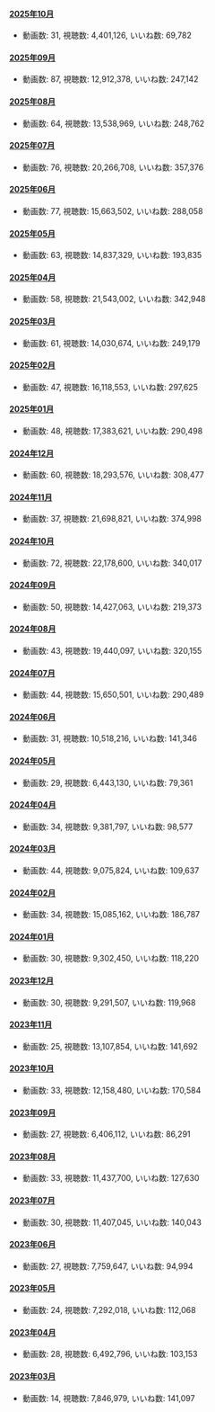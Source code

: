 #### [2025年10月](videos/202510 "wikilink")

-   動画数: 31, 視聴数: 4,401,126, いいね数: 69,782

#### [2025年09月](videos/202509 "wikilink")

-   動画数: 87, 視聴数: 12,912,378, いいね数: 247,142

#### [2025年08月](videos/202508 "wikilink")

-   動画数: 64, 視聴数: 13,538,969, いいね数: 248,762

#### [2025年07月](videos/202507 "wikilink")

-   動画数: 76, 視聴数: 20,266,708, いいね数: 357,376

#### [2025年06月](videos/202506 "wikilink")

-   動画数: 77, 視聴数: 15,663,502, いいね数: 288,058

#### [2025年05月](videos/202505 "wikilink")

-   動画数: 63, 視聴数: 14,837,329, いいね数: 193,835

#### [2025年04月](videos/202504 "wikilink")

-   動画数: 58, 視聴数: 21,543,002, いいね数: 342,948

#### [2025年03月](videos/202503 "wikilink")

-   動画数: 61, 視聴数: 14,030,674, いいね数: 249,179

#### [2025年02月](videos/202502 "wikilink")

-   動画数: 47, 視聴数: 16,118,553, いいね数: 297,625

#### [2025年01月](videos/202501 "wikilink")

-   動画数: 48, 視聴数: 17,383,621, いいね数: 290,498

#### [2024年12月](videos/202412 "wikilink")

-   動画数: 60, 視聴数: 18,293,576, いいね数: 308,477

#### [2024年11月](videos/202411 "wikilink")

-   動画数: 37, 視聴数: 21,698,821, いいね数: 374,998

#### [2024年10月](videos/202410 "wikilink")

-   動画数: 72, 視聴数: 22,178,600, いいね数: 340,017

#### [2024年09月](videos/202409 "wikilink")

-   動画数: 50, 視聴数: 14,427,063, いいね数: 219,373

#### [2024年08月](videos/202408 "wikilink")

-   動画数: 43, 視聴数: 19,440,097, いいね数: 320,155

#### [2024年07月](videos/202407 "wikilink")

-   動画数: 44, 視聴数: 15,650,501, いいね数: 290,489

#### [2024年06月](videos/202406 "wikilink")

-   動画数: 31, 視聴数: 10,518,216, いいね数: 141,346

#### [2024年05月](videos/202405 "wikilink")

-   動画数: 29, 視聴数: 6,443,130, いいね数: 79,361

#### [2024年04月](videos/202404 "wikilink")

-   動画数: 34, 視聴数: 9,381,797, いいね数: 98,577

#### [2024年03月](videos/202403 "wikilink")

-   動画数: 44, 視聴数: 9,075,824, いいね数: 109,637

#### [2024年02月](videos/202402 "wikilink")

-   動画数: 34, 視聴数: 15,085,162, いいね数: 186,787

#### [2024年01月](videos/202401 "wikilink")

-   動画数: 30, 視聴数: 9,302,450, いいね数: 118,220

#### [2023年12月](videos/202312 "wikilink")

-   動画数: 30, 視聴数: 9,291,507, いいね数: 119,968

#### [2023年11月](videos/202311 "wikilink")

-   動画数: 25, 視聴数: 13,107,854, いいね数: 141,692

#### [2023年10月](videos/202310 "wikilink")

-   動画数: 33, 視聴数: 12,158,480, いいね数: 170,584

#### [2023年09月](videos/202309 "wikilink")

-   動画数: 27, 視聴数: 6,406,112, いいね数: 86,291

#### [2023年08月](videos/202308 "wikilink")

-   動画数: 33, 視聴数: 11,437,700, いいね数: 127,630

#### [2023年07月](videos/202307 "wikilink")

-   動画数: 30, 視聴数: 11,407,045, いいね数: 140,043

#### [2023年06月](videos/202306 "wikilink")

-   動画数: 27, 視聴数: 7,759,647, いいね数: 94,994

#### [2023年05月](videos/202305 "wikilink")

-   動画数: 24, 視聴数: 7,292,018, いいね数: 112,068

#### [2023年04月](videos/202304 "wikilink")

-   動画数: 28, 視聴数: 6,492,796, いいね数: 103,153

#### [2023年03月](videos/202303 "wikilink")

-   動画数: 14, 視聴数: 7,846,979, いいね数: 141,097


